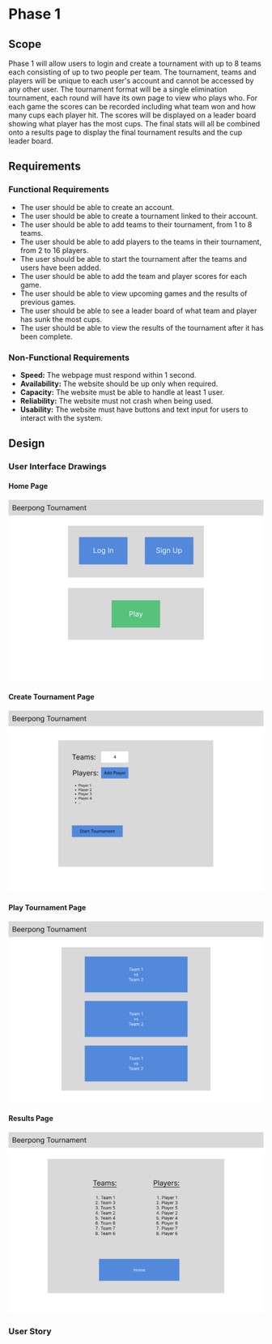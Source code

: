 # Phase 1

## Scope

Phase 1 will allow users to login and create a tournament with up to 8 teams each consisting of up to two people per team. The tournament, teams and players will be unique to each user's account and cannot be accessed by any other user. The tournament format will be a single elimination tournament, each round will have its own page to view who plays who. For each game the scores can be recorded including what team won and how many cups each player hit. The scores will be displayed on a leader board showing what player has the most cups. The final stats will all be combined onto a results page to display the final tournament results and the cup leader board.

## Requirements

### Functional Requirements

 - The user should be able to create an account.
 - The user should be able to create a tournament linked to their account.
 - The user should be able to add teams to their tournament, from 1 to 8 teams.
 - The user should be able to add players to the teams in their tournament, from 2 to 16 players.
 - The user should be able to start the tournament after the teams and users have been added.
 - The user should be able to add the team and player scores for each game.
 - The user should be able to view upcoming games and the results of previous games.
 - The user should be able to see a leader board of what team and player has sunk the most cups.
 - The user should be able to view the results of the tournament after it has been complete.

### Non-Functional Requirements

 - <b>Speed:</b> The webpage must respond within 1 second.
 - <b>Availability:</b> The website should be up only when required.
 - <b>Capacity:</b> The website must be able to handle at least 1 user.
 - <b>Reliability:</b> The website must not crash when being used.
 - <b>Usability:</b> The website must have buttons and text input for users to interact with the system.

## Design

### User Interface Drawings

#### Home Page

![Home Page](images/Home.svg)

#### Create Tournament Page

![Create Tournament Page](images/create-tournament.svg)

#### Play Tournament Page

![Play Tournament Page](images/play-tournament.svg)

#### Results Page

![Results Page](images/results.svg)

### User Story
